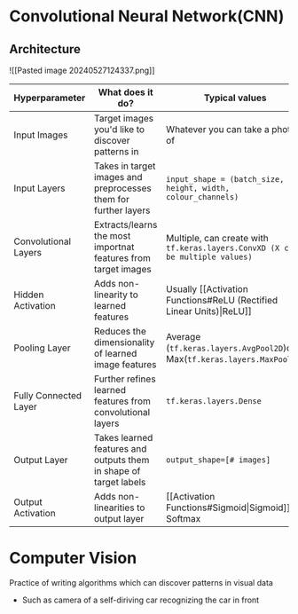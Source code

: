 # Convolutional Neural Network(CNN)
## Architecture
![[Pasted image 20240527124337.png]]

| Hyperparameter        | What does it do?                                                  | Typical values                                                                |
| --------------------- | ----------------------------------------------------------------- | ----------------------------------------------------------------------------- |
| Input Images          | Target images you'd like to discover patterns in                  | Whatever you can take a photo of                                              |
| Input Layers          | Takes in target images and preprocesses them for further layers   | `input_shape = (batch_size, height, width, colour_channels)`                  |
| Convolutional Layers  | Extracts/learns the most importnat features from target images    | Multiple, can create with `tf.keras.layers.ConvXD (X can be multiple values)` |
| Hidden Activation     | Adds non-linearity to learned features                            | Usually [[Activation Functions#ReLU (Rectified Linear Units)\|ReLU]]          |
| Pooling Layer         | Reduces the dimensionality of learned image features              | Average (`tf.keras.layers.AvgPool2D`)or Max(`tf.keras.layers.MaxPool2D`)      |
| Fully Connected Layer | Further refines learned features from convolutional layers        | `tf.keras.layers.Dense`                                                       |
| Output Layer          | Takes learned features and outputs them in shape of target labels | `output_shape=[# images]`                                                     |
| Output Activation     | Adds non-linearities to output layer                              | [[Activation Functions#Sigmoid\|Sigmoid]] or Softmax<br>                      |

# Computer Vision
Practice of writing algorithms which can discover patterns in visual data
- Such as camera of a self-diriving car recognizing the car in front



